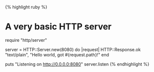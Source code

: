 {% highlight ruby %}
# A very basic HTTP server
require "http/server"

server = HTTP::Server.new(8080) do |request|
  HTTP::Response.ok "text/plain", "Hello world, got #{request.path}!"
end

puts "Listening on http://0.0.0.0:8080"
server.listen
{% endhighlight %}
